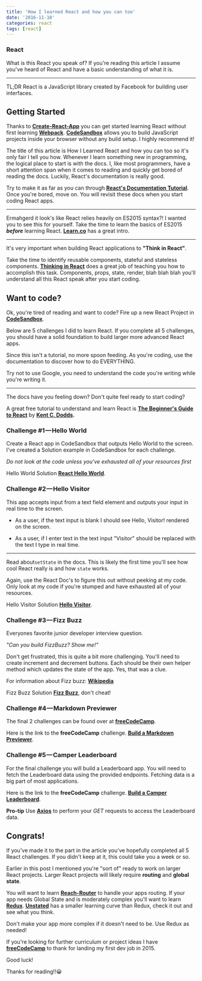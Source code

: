 ```yaml
---
title: 'How I learned React and how you can too'
date: '2016-11-10'
categories: react
tags: [react]
---
```


### React

What is this React you speak of? If you're reading this article I assume you've heard of React and have a basic understanding of what it is.

---

TL;DR React is a JavaScript library created by Facebook for building user interfaces.

## Getting Started

Thanks to [**Create-React-App**][1] you can get started learning React without first learning [**Webpack**][2]. [**CodeSandbox**][3] allows you to build JavaScript projects inside your browser without any build setup. I highly recommend it!

The title of this article is How I Learned React and how you can too so it's only fair I tell you how. Whenever I learn something new in programming, the logical place to start is with the docs. I, like most programmers, have a short attention span when it comes to reading and quickly get bored of reading the docs. Luckily, React's documentation is really good.

Try to make it as far as you can through [**React's Documentation Tutorial**][4]. Once you're bored, move on. You will revisit these docs when you start coding React apps.

---

Ermahgerd it look's like React relies heavily on ES2015 syntax?! I wanted you to see this for yourself. Take the time to learn the basics of ES2015 **_before_** learning React. [**Learn.co**][5] has a great intro.

---

It's very important when building React applications to **"Think in React"**.

Take the time to identify reusable components, stateful and stateless components. [**Thinking in React**][6] does a great job of teaching you how to accomplish this task. Components, props, state, render, blah blah blah you'll understand all this React speak after you start coding.

## Want to code?

Ok, you're tired of reading and want to code? Fire up a new React Project in [**CodeSandbox**][3].

Below are 5 challenges I did to learn React. If you complete all 5 challenges, you should have a solid foundation to build larger more advanced React apps.

Since this isn't a tutorial, no more spoon feeding. As you're coding, use the documentation to discover how to do EVERYTHING.

Try not to use Google, you need to understand the code you're writing while you're writing it.

---

The docs have you feeling down? Don't quite feel ready to start coding?

A great free tutorial to understand and learn React is [**The Beginner's Guide to React**][8] by [**Kent C. Dodds**][9]**.**

### Challenge #1 — Hello World

Create a React app in CodeSandbox that outputs Hello World to the screen. I've created a Solution example in CodeSandbox for each challenge.

_Do not look at the code unless you've exhausted all of your resources first_

Hello World Solution [**React Hello World**][10].

### Challenge #2 — Hello Visitor

This app accepts input from a text field element and outputs your input in real time to the screen.

- As a user, if the text input is blank I should see Hello, Visitor! rendered on the screen.

- As a user, if I enter text in the text input "Visitor" should be replaced with the text I type in real time.

---

Read about`setState` in the docs. This is likely the first time you'll see how cool React really is and how `state` works.

Again, use the React Doc's to figure this out without peeking at my code. Only look at my code if you're stumped and have exhausted all of your resources.

Hello Visitor Solution [**Hello Visitor**][12].

### Challenge #3 — Fizz Buzz

Everyones favorite junior developer interview question.

_"Can you build FizzBuzz? Show me!"_

Don't get frustrated, this is quite a bit more challenging. You'll need to create increment and decrement buttons. Each should be their own helper method which updates the state of the app. Yes, that was a clue.

For information about Fizz buzz: [**Wikipedia**][7]

Fizz Buzz Solution [**Fizz Buzz**][13], don't cheat!

### Challenge #4 — Markdown Previewer

The final 2 challenges can be found over at [**freeCodeCamp**][14].

Here is the link to the **freeCodeCamp** challenge. [**Build a Markdown Previewer**][16].

### Challenge #5 — Camper Leaderboard

For the final challenge you will build a Leaderboard app. You will need to fetch the Leaderboard data using the provided endpoints. Fetching data is a big part of most applications.

Here is the link to the **freeCodeCamp** challenge. [**Build a Camper Leaderboard**][18].

**Pro-tip** Use [**Axios**][19] to perform your _GET_ requests to access the Leaderboard data.

## Congrats!

If you've made it to the part in the article you've hopefully completed all 5 React challenges. If you didn't keep at it, this could take you a week or so.

Earlier in this post I mentioned you're "sort of" ready to work on larger React projects. Larger React projects will likely require **routing** and **global state**.

You will want to learn [**Reach-Router**][20] to handle your apps routing. If your app needs Global State and is moderately complex you'll want to learn [**Redux**][21]. [**Unstated**][22] has a smaller learning curve than Redux, check it out and see what you think.

Don't make your app more complex if it doesn't need to be. Use Redux as needed!

If you're looking for further curriculum or project ideas I have [**freeCodeCamp**][14] to thank for landing my first dev job in 2015.

Good luck!

Thanks for reading!!😀

[1]: https://facebook.github.io/create-react-app/
[2]: https://webpack.js.org/
[3]: https://codesandbox.io/
[4]: https://facebook.github.io/react/tutorial/tutorial.html
[5]: https://learn.co/lessons/intro-to-es2015
[6]: https://facebook.github.io/react/docs/thinking-in-react.html
[7]: https://en.wikipedia.org/wiki/Fizz_buzz
[8]: https://egghead.io/courses/the-beginner-s-guide-to-react
[9]: https://twitter.com/kentcdodds
[10]: https://codesandbox.io/s/n9l8q45024
[12]: https://codesandbox.io/s/nr8oj1kk0m
[13]: https://codesandbox.io/s/ypjp6p9159
[14]: https://www.freecodecamp.org
[16]: https://learn.freecodecamp.org/front-end-libraries/front-end-libraries-projects/build-a-markdown-previewer/
[18]: https://learn.freecodecamp.org/coding-interview-prep/take-home-projects/build-a-camper-leaderboard/
[19]: https://github.com/axios/axios
[20]: https://reach.tech/router
[21]: http://redux.js.org/
[22]: https://unstated.io
